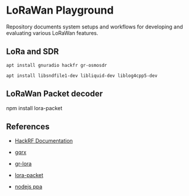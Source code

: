 # LoRaWan Playground

Repository documents system setups and workflows for developing and  evaluating various LoRaWan features.


## LoRa and SDR


```shell
apt install gnuradio hackfr gr-osmosdr
```


```shell
apt install libsndfile1-dev libliquid-dev liblog4cpp5-dev
```

## LoRaWan Packet decoder

npm install lora-packet




## References

- [HackRF Documentation](https://hackrf.readthedocs.io/en/latest/)
- [gqrx](https://github.com/gqrx-sdr/gqrx)
- [gr-lora](https://github.com/rpp0/gr-lora)
- [lora-packet](https://github.com/anthonykirby/lora-packet.git)

- [nodejs ppa](https://www.digitalocean.com/community/tutorials/how-to-install-node-js-on-ubuntu-22-04#option-2-installing-node-js-with-apt-using-a-nodesource-ppa)